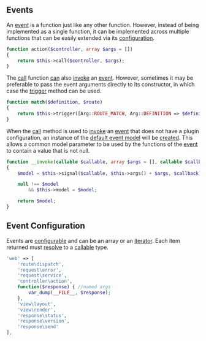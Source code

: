 ## Events
An [event](https://github.com/mvc5/mvc5/blob/master/src/Event/Event.php) is a function just like any other function. However, instead of being implemented as a single function, it can be implemented across multiple functions that can be easily extended via its [configuration](https://github.com/mvc5/mvc5/blob/master/config/event.php).       

```php
function action($controller, array $args = [])
{
    return $this->call($controller, $args);
}
```

The [call](https://github.com/mvc5/mvc5/blob/master/src/Resolver/Resolver.php#L128) function [can](https://github.com/mvc5/mvc5/blob/master/src/Resolver/Resolver.php#L135) also [invoke](https://github.com/mvc5/mvc5/blob/master/src/Resolver/Generator.php#L31) an [event](https://github.com/mvc5/mvc5/blob/master/src/Event/Event.php). However, sometimes it may be preferable to pass the event arguments directly to its constructor, in which case the [trigger](https://github.com/mvc5/mvc5/blob/master/src/Resolver/Resolver.php#L629) method can be used.


```php
function match($definition, $route)
{
    return $this->trigger([Arg::ROUTE_MATCH, Arg::DEFINITION => $definition, Arg::ROUTE => $route]);
}
```

When the [call](https://github.com/mvc5/mvc5/blob/master/src/Resolver/Resolver.php#L128) method is used to [invoke](https://github.com/mvc5/mvc5/blob/master/src/Resolver/Generator.php#L31) an [event](https://github.com/mvc5/mvc5/blob/master/src/Event/Event.php) that does not have a plugin configuration, an instance of the [default event model](https://github.com/mvc5/mvc5/blob/master/src/Event.php) will be [created](https://github.com/mvc5/mvc5/blob/master/src/Resolver/Resolver.php#L176). This allows a common model parameter to be used by the functions of the [event](https://github.com/mvc5/mvc5/blob/master/src/Event.php) to contain a value that is not null.

```php
function __invoke(callable $callable, array $args = [], callable $callback = null)
{
    $model = $this->signal($callable, $this->args() + $args, $callback);

    null !== $model
        && $this->model = $model;

    return $model;
}
```

## Event Configuration
Events are <a href="https://github.com/mvc5/mvc5/blob/master/config/event.php">configurable</a> and can be an array or an [iterator](http://php.net/manual/en/class.iterator.php). Each item returned must [resolve](https://github.com/mvc5/mvc5/blob/master/src/Resolver/Resolver.php#L566) to a [callable](http://php.net/manual/en/language.types.callable.php) type.

```php
'web' => [
    'route\dispatch',
    'request\error',
    'request\service',
    'controller\action',
    function($response) { //named args
        var_dump(__FILE__, $response);
    },
    'view\layout',
    'view\render',
    'response\status',
    'response\version',
    'response\send'
],
```
